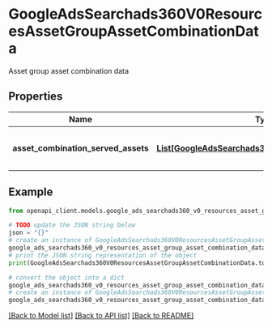 # GoogleAdsSearchads360V0ResourcesAssetGroupAssetCombinationData

Asset group asset combination data

## Properties

Name | Type | Description | Notes
------------ | ------------- | ------------- | -------------
**asset_combination_served_assets** | [**List[GoogleAdsSearchads360V0CommonAssetUsage]**](GoogleAdsSearchads360V0CommonAssetUsage.md) | Output only. Served assets. | [optional] [readonly] 

## Example

```python
from openapi_client.models.google_ads_searchads360_v0_resources_asset_group_asset_combination_data import GoogleAdsSearchads360V0ResourcesAssetGroupAssetCombinationData

# TODO update the JSON string below
json = "{}"
# create an instance of GoogleAdsSearchads360V0ResourcesAssetGroupAssetCombinationData from a JSON string
google_ads_searchads360_v0_resources_asset_group_asset_combination_data_instance = GoogleAdsSearchads360V0ResourcesAssetGroupAssetCombinationData.from_json(json)
# print the JSON string representation of the object
print(GoogleAdsSearchads360V0ResourcesAssetGroupAssetCombinationData.to_json())

# convert the object into a dict
google_ads_searchads360_v0_resources_asset_group_asset_combination_data_dict = google_ads_searchads360_v0_resources_asset_group_asset_combination_data_instance.to_dict()
# create an instance of GoogleAdsSearchads360V0ResourcesAssetGroupAssetCombinationData from a dict
google_ads_searchads360_v0_resources_asset_group_asset_combination_data_from_dict = GoogleAdsSearchads360V0ResourcesAssetGroupAssetCombinationData.from_dict(google_ads_searchads360_v0_resources_asset_group_asset_combination_data_dict)
```
[[Back to Model list]](../README.md#documentation-for-models) [[Back to API list]](../README.md#documentation-for-api-endpoints) [[Back to README]](../README.md)


